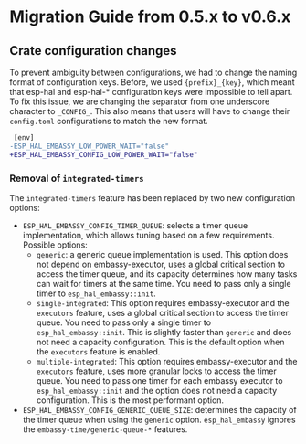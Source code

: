 # Migration Guide from 0.5.x to v0.6.x

## Crate configuration changes

To prevent ambiguity between configurations, we had to change the naming format of configuration
keys. Before, we used `{prefix}_{key}`, which meant that esp-hal and esp-hal-* configuration keys
were impossible to tell apart. To fix this issue, we are changing the separator from one underscore
character to `_CONFIG_`. This also means that users will have to change their `config.toml`
configurations to match the new format.

```diff
 [env]
-ESP_HAL_EMBASSY_LOW_POWER_WAIT="false"
+ESP_HAL_EMBASSY_CONFIG_LOW_POWER_WAIT="false"
```

### Removal of `integrated-timers`

The `integrated-timers` feature has been replaced by two new configuration options:

- `ESP_HAL_EMBASSY_CONFIG_TIMER_QUEUE`: selects a timer queue implementation, which allows
  tuning based on a few requirements. Possible options:
  - `generic`: a generic queue implementation is used. This option does not depend on
    embassy-executor, uses a global critical section to access the timer queue, and its
    capacity determines how many tasks can wait for timers at the same time. You need to pass only a
    single timer to `esp_hal_embassy::init`.
  - `single-integrated`: This option requires embassy-executor and the `executors` feature, uses a
    global critical section to access the timer queue. You need to pass only a single timer to
    `esp_hal_embassy::init`. This is slightly faster than `generic` and does not need a capacity
    configuration. This is the default option when the `executors` feature is enabled.
  - `multiple-integrated`: This option requires embassy-executor and the `executors` feature, uses
    more granular locks to access the timer queue. You need to pass one timer for each embassy
    executor to `esp_hal_embassy::init` and the option does not need a capacity configuration.
    This is the most performant option.
- `ESP_HAL_EMBASSY_CONFIG_GENERIC_QUEUE_SIZE`: determines the capacity of the timer queue when using
    the `generic` option. `esp_hal_embassy` ignores the `embassy-time/generic-queue-*` features.
